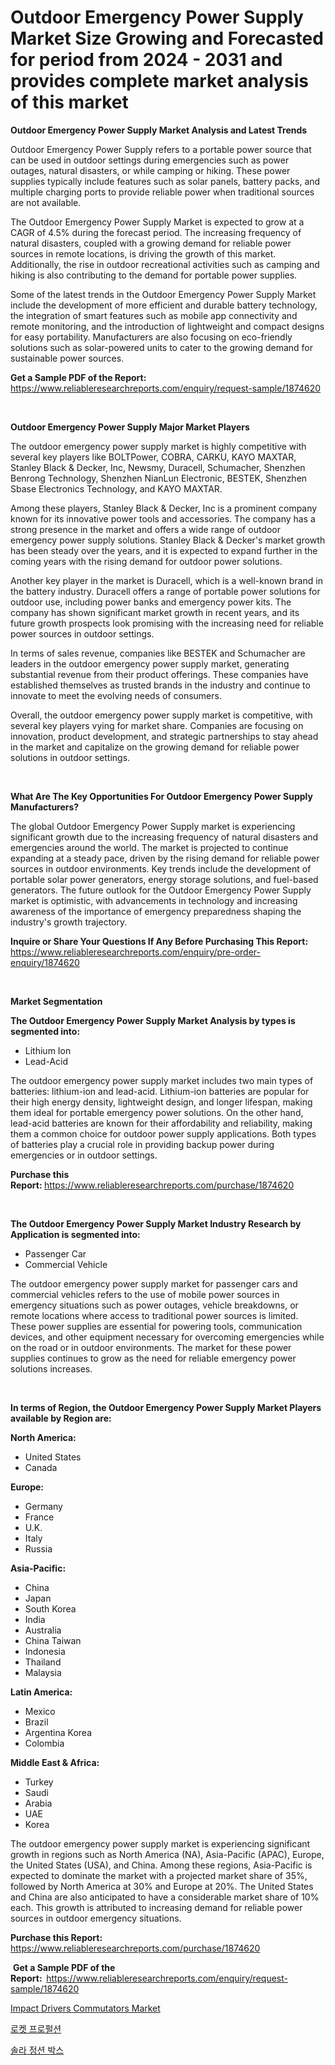 <p><h1>Outdoor Emergency Power Supply Market Size Growing and Forecasted for period from 2024 - 2031 and provides complete market analysis of this market</h1></p><p><strong>Outdoor Emergency Power Supply Market Analysis and Latest Trends</strong></p>
<p><p>Outdoor Emergency Power Supply refers to a portable power source that can be used in outdoor settings during emergencies such as power outages, natural disasters, or while camping or hiking. These power supplies typically include features such as solar panels, battery packs, and multiple charging ports to provide reliable power when traditional sources are not available.</p><p>The Outdoor Emergency Power Supply Market is expected to grow at a CAGR of 4.5% during the forecast period. The increasing frequency of natural disasters, coupled with a growing demand for reliable power sources in remote locations, is driving the growth of this market. Additionally, the rise in outdoor recreational activities such as camping and hiking is also contributing to the demand for portable power supplies.</p><p>Some of the latest trends in the Outdoor Emergency Power Supply Market include the development of more efficient and durable battery technology, the integration of smart features such as mobile app connectivity and remote monitoring, and the introduction of lightweight and compact designs for easy portability. Manufacturers are also focusing on eco-friendly solutions such as solar-powered units to cater to the growing demand for sustainable power sources.</p></p>
<p><strong>Get a Sample PDF of the Report:&nbsp;</strong> <a href="https://www.reliableresearchreports.com/enquiry/request-sample/1874620">https://www.reliableresearchreports.com/enquiry/request-sample/1874620</a></p>
<p>&nbsp;</p>
<p><strong>Outdoor Emergency Power Supply Major Market Players</strong></p>
<p><p>The outdoor emergency power supply market is highly competitive with several key players like BOLTPower, COBRA, CARKU, KAYO MAXTAR, Stanley Black & Decker, Inc, Newsmy, Duracell, Schumacher, Shenzhen Benrong Technology, Shenzhen NianLun Electronic, BESTEK, Shenzhen Sbase Electronics Technology, and KAYO MAXTAR. </p><p>Among these players, Stanley Black & Decker, Inc is a prominent company known for its innovative power tools and accessories. The company has a strong presence in the market and offers a wide range of outdoor emergency power supply solutions. Stanley Black & Decker's market growth has been steady over the years, and it is expected to expand further in the coming years with the rising demand for outdoor power solutions.</p><p>Another key player in the market is Duracell, which is a well-known brand in the battery industry. Duracell offers a range of portable power solutions for outdoor use, including power banks and emergency power kits. The company has shown significant market growth in recent years, and its future growth prospects look promising with the increasing need for reliable power sources in outdoor settings.</p><p>In terms of sales revenue, companies like BESTEK and Schumacher are leaders in the outdoor emergency power supply market, generating substantial revenue from their product offerings. These companies have established themselves as trusted brands in the industry and continue to innovate to meet the evolving needs of consumers.</p><p>Overall, the outdoor emergency power supply market is competitive, with several key players vying for market share. Companies are focusing on innovation, product development, and strategic partnerships to stay ahead in the market and capitalize on the growing demand for reliable power solutions in outdoor settings.</p></p>
<p>&nbsp;</p>
<p><strong>What Are The Key Opportunities For Outdoor Emergency Power Supply Manufacturers?</strong></p>
<p><p>The global Outdoor Emergency Power Supply market is experiencing significant growth due to the increasing frequency of natural disasters and emergencies around the world. The market is projected to continue expanding at a steady pace, driven by the rising demand for reliable power sources in outdoor environments. Key trends include the development of portable solar power generators, energy storage solutions, and fuel-based generators. The future outlook for the Outdoor Emergency Power Supply market is optimistic, with advancements in technology and increasing awareness of the importance of emergency preparedness shaping the industry's growth trajectory.</p></p>
<p><strong>Inquire or Share Your Questions If Any Before Purchasing This Report:</strong> <a href="https://www.reliableresearchreports.com/enquiry/pre-order-enquiry/1874620">https://www.reliableresearchreports.com/enquiry/pre-order-enquiry/1874620</a></p>
<p>&nbsp;</p>
<p><strong>Market Segmentation</strong></p>
<p><strong>The Outdoor Emergency Power Supply Market Analysis by types is segmented into:</strong></p>
<p><ul><li>Lithium Ion</li><li>Lead-Acid</li></ul></p>
<p><p>The outdoor emergency power supply market includes two main types of batteries: lithium-ion and lead-acid. Lithium-ion batteries are popular for their high energy density, lightweight design, and longer lifespan, making them ideal for portable emergency power solutions. On the other hand, lead-acid batteries are known for their affordability and reliability, making them a common choice for outdoor power supply applications. Both types of batteries play a crucial role in providing backup power during emergencies or in outdoor settings.</p></p>
<p><strong>Purchase this Report:&nbsp;</strong><a href="https://www.reliableresearchreports.com/purchase/1874620">https://www.reliableresearchreports.com/purchase/1874620</a></p>
<p>&nbsp;</p>
<p><strong>The Outdoor Emergency Power Supply Market Industry Research by Application is segmented into:</strong></p>
<p><ul><li>Passenger Car</li><li>Commercial Vehicle</li></ul></p>
<p><p>The outdoor emergency power supply market for passenger cars and commercial vehicles refers to the use of mobile power sources in emergency situations such as power outages, vehicle breakdowns, or remote locations where access to traditional power sources is limited. These power supplies are essential for powering tools, communication devices, and other equipment necessary for overcoming emergencies while on the road or in outdoor environments. The market for these power supplies continues to grow as the need for reliable emergency power solutions increases.</p></p>
<p>&nbsp;</p>
<p><strong>In terms of Region, the Outdoor Emergency Power Supply Market Players available by Region are:</strong></p>
<p>
    <p> <strong> North America: </strong>
        <ul>
            <li>United States</li>
            <li>Canada</li>
        </ul>
        </p> 
    <p> <strong> Europe: </strong>
        <ul>
            <li>Germany</li>
            <li>France</li>
            <li>U.K.</li>
            <li>Italy</li>
            <li>Russia</li>
        </ul>
        </p> 
    <p> <strong> Asia-Pacific: </strong>
        <ul>
            <li>China</li>
            <li>Japan</li>
            <li>South Korea</li>
            <li>India</li>
            <li>Australia</li>
            <li>China Taiwan</li>
            <li>Indonesia</li>
            <li>Thailand</li>
            <li>Malaysia</li>
        </ul>
        </p> 
    <p> <strong> Latin America: </strong>
        <ul>
            <li>Mexico</li>
            <li>Brazil</li>
            <li>Argentina Korea</li>
            <li>Colombia</li>
        </ul>
        </p> 
    <p> <strong> Middle East & Africa: </strong>
        <ul>
            <li>Turkey</li>
            <li>Saudi</li>
            <li>Arabia</li>
            <li>UAE</li>
            <li>Korea</li>
        </ul>
    </p>
    </p>
<p><p>The outdoor emergency power supply market is experiencing significant growth in regions such as North America (NA), Asia-Pacific (APAC), Europe, the United States (USA), and China. Among these regions, Asia-Pacific is expected to dominate the market with a projected market share of 35%, followed by North America at 30% and Europe at 20%. The United States and China are also anticipated to have a considerable market share of 10% each. This growth is attributed to increasing demand for reliable power sources in outdoor emergency situations.</p></p>
<p><strong>Purchase this Report: </strong><a href="https://www.reliableresearchreports.com/purchase/1874620">https://www.reliableresearchreports.com/purchase/1874620</a></p>
<p>&nbsp;<strong>Get a Sample PDF of the Report:&nbsp;&nbsp;</strong><a href="https://www.reliableresearchreports.com/enquiry/request-sample/1874620">https://www.reliableresearchreports.com/enquiry/request-sample/1874620</a></p>
<p><strong></strong></p>
<p><p><a href="https://view.publitas.com/reportprime-1/impact-drivers-commutators-market-size-focuses-on-market-dynamics-in-depth-analysis-and-future-projections-of-its-market-forecasted-for-period-from-2023-to-2030/">Impact Drivers Commutators Market</a></p><p><a href="https://medium.com/@bunxhcci35271755/%EB%A1%9C%EC%BC%93-%EC%B6%94%EC%A7%84-%EC%8B%9C%EC%9E%A5-%EC%A1%B0%EC%82%AC-%EB%B3%B4%EA%B3%A0%EC%84%9C-%EA%B7%B8-%EC%97%AD%EC%82%AC-%EB%B0%8F-2024%EB%85%84%EB%B6%80%ED%84%B0-2031%EB%85%84%EA%B9%8C%EC%A7%80%EC%9D%98-%EC%98%88%EC%B8%A1-ee0bb674132a">로켓 프로펄션</a></p><p><a href="https://medium.com/@mafoqypwlkfg6/%ED%83%9C%EC%96%91-%EA%B4%91%EC%A0%84%EC%A7%80-%EC%83%81%EC%9E%90-%EC%8B%9C%EC%9E%A5%EC%9D%80-%EC%8B%9C%EC%9E%A5-%EC%A0%90%EC%9C%A0%EC%9C%A8-%EC%8B%9C%EC%9E%A5-%EB%8F%99%ED%96%A5-%EB%B0%8F-%EC%8B%9C%EC%9E%A5-%EC%84%B1%EC%9E%A5%EC%97%90-%EB%8C%80%ED%95%9C-%EC%A0%95%EB%B3%B4%EB%A5%BC-%EC%A0%9C%EA%B3%B5%ED%95%A9%EB%8B%88%EB%8B%A4-d40f3276c103">솔라 정션 박스</a></p></p>